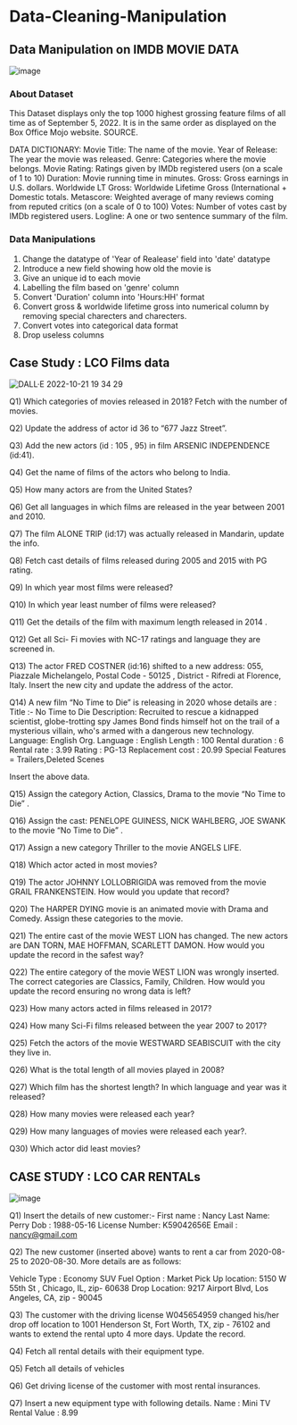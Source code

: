 # Data-Cleaning-Manipulation

## Data Manipulation on IMDB MOVIE DATA
![image](https://user-images.githubusercontent.com/76867868/197213592-44b9d057-fa7f-4853-9ab4-7e056f1f1a85.png)

### About Dataset
This Dataset displays only the top 1000 highest grossing feature films of all time as of September 5, 2022. It is in the same order as displayed on the Box Office Mojo website. SOURCE.

DATA DICTIONARY:
Movie Title: The name of the movie.
Year of Release: The year the movie was released.
Genre: Categories where the movie belongs.
Movie Rating: Ratings given by IMDb registered users (on a scale of 1 to 10)
Duration: Movie running time in minutes.
Gross: Gross earnings in U.S. dollars.
Worldwide LT Gross: Worldwide Lifetime Gross (International + Domestic totals.
Metascore: Weighted average of many reviews coming from reputed critics (on a scale of 0 to 100)
Votes: Number of votes cast by IMDb registered users.
Logline: A one or two sentence summary of the film.

### Data Manipulations
1. Change the datatype of 'Year of Realease' field into 'date' datatype
2. Introduce a new field showing how old the movie is
3. Give an unique id to each movie
4. Labelling the film based on 'genre' column
5. Convert 'Duration' column into 'Hours:HH' format
6. Convert gross & worldwide lifetime gross into numerical column by removing special charecters and charecters.
7. Convert votes into categorical data format
8. Drop useless columns

## Case Study : LCO Films data
![DALL·E 2022-10-21 19 34 29](https://user-images.githubusercontent.com/76867868/197214901-022c159d-fa72-4c49-bb43-a027f289574f.png)

Q1) Which categories of movies released in 2018? Fetch with the number of movies. 

Q2) Update the address of actor id 36 to “677 Jazz Street”.

Q3) Add the new actors (id : 105 , 95) in film  ARSENIC INDEPENDENCE (id:41).

Q4) Get the name of films of the actors who belong to India.

Q5) How many actors are from the United States?

Q6) Get all languages in which films are released in the year between 2001 and 2010.

Q7) The film ALONE TRIP (id:17) was actually released in Mandarin, update the info.

Q8) Fetch cast details of films released during 2005 and 2015 with PG rating.

Q9) In which year most films were released?

Q10) In which year least number of films were released?

Q11) Get the details of the film with maximum length released in 2014 .

Q12) Get all Sci- Fi movies with NC-17 ratings and language they are screened in.

Q13) The actor FRED COSTNER (id:16) shifted to a new address:
 055,  Piazzale Michelangelo, Postal Code - 50125 , District - Rifredi at Florence, Italy. 
Insert the new city and update the address of the actor.

Q14) A new film “No Time to Die” is releasing in 2020 whose details are : 
Title :- No Time to Die
Description: Recruited to rescue a kidnapped scientist, globe-trotting spy James Bond finds himself hot on the trail of a mysterious villain, who's armed with a dangerous new technology.
Language: English
Org. Language : English
Length : 100
Rental duration : 6
Rental rate : 3.99
Rating : PG-13
Replacement cost : 20.99
Special Features = Trailers,Deleted Scenes

Insert the above data.

Q15) Assign the category Action, Classics, Drama  to the movie “No Time to Die” .

Q16) Assign the cast: PENELOPE GUINESS, NICK WAHLBERG, JOE SWANK to the movie “No Time to Die” .

Q17) Assign a new category Thriller  to the movie ANGELS LIFE.

Q18) Which actor acted in most movies?

Q19) The actor JOHNNY LOLLOBRIGIDA was removed from the movie GRAIL FRANKENSTEIN. How would you update that record?

Q20) The HARPER DYING movie is an animated movie with Drama and Comedy. Assign these categories to the movie.

Q21) The entire cast of the movie WEST LION has changed. The new actors are DAN TORN, MAE HOFFMAN, SCARLETT DAMON. How would you update the record in the safest way?

Q22) The entire category of the movie WEST LION was wrongly inserted. The correct categories are Classics, Family, Children. How would you update the record ensuring no wrong data is left?

Q23) How many actors acted in films released in 2017?

Q24) How many Sci-Fi films released between the year 2007 to 2017?

Q25) Fetch the actors of the movie WESTWARD SEABISCUIT with the city they live in.

Q26) What is the total length of all movies played in 2008?

Q27) Which film has the shortest length? In which language and year was it released?

Q28) How many movies were released each year?

Q29)  How many languages of movies were released each year?.

Q30) Which actor did least movies?

## CASE STUDY : LCO CAR RENTALs
![image](https://user-images.githubusercontent.com/76867868/198105786-b6841d56-7278-451f-8d16-67e8b5bc2429.png)

Q1) Insert the details of new customer:-
First name : Nancy
Last Name: Perry
Dob : 1988-05-16
License Number: K59042656E
Email : nancy@gmail.com

Q2) The new customer (inserted above) wants to rent a car from 2020-08-25 to 2020-08-30. More details are as follows:

Vehicle Type : Economy SUV
Fuel Option : Market
Pick Up location: 5150 W 55th St , Chicago, IL, zip- 60638
Drop Location: 9217 Airport Blvd, Los Angeles, CA, zip - 90045

Q3) The customer with the driving license W045654959 changed his/her drop off location to 1001 Henderson St,  Fort Worth, TX, zip - 76102  and wants to extend the rental upto 4 more days. Update the record.

Q4) Fetch all rental details with their equipment type.

Q5) Fetch all details of vehicles

Q6) Get driving license of the customer with most rental insurances.

Q7) Insert a new equipment type with following details.
Name : Mini TV
Rental Value : 8.99

